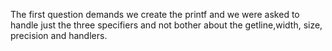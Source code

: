 The first question demands we create the printf and we were asked to handle just the three specifiers and not bother about the getline,width, size, precision and handlers.
